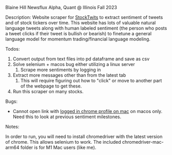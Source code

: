 
Blaine Hill
Newsflux Alpha, Quant @ Illinois
Fall 2023

Description:
Website scraper for [StockTwits](https://stocktwits.com/) to extract sentiment of tweets and of stock tickers over time.
This website has lots of valuable natural language tweets along with human labeled sentiment (the person who posts a tweet clicks if their tweet is bullish or bearish) to finetune a general language model for momentum trading/financial language modeling.

Todos:
1. Convert output from text files into pd dataframe and save as csv
2. Solve selenium + macos bug either utilizing a linux server
    1. Scrape more sentiments by logging in
3. Extract more messages other than from the latest tab
    1. This will require figuring out how to "click" or move to another part of the webpage to get these.
4. Run this scraper on many stocks.

Bugs:
* Cannot open link with [logged in chrome profile on mac](https://stackoverflow.com/questions/60117232/selenium-google-login-block) on macos only. Need this to look at previous sentiment milestones.

Notes:

In order to run, you will need to install chromedriver with the latest version of chrome. This allows selenium to work.
The included chromedriver-mac-arm64 folder is for M1 Mac users (like me).